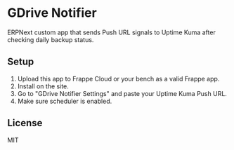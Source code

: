 # GDrive Notifier

ERPNext custom app that sends Push URL signals to Uptime Kuma after checking daily backup status.

## Setup

1. Upload this app to Frappe Cloud or your bench as a valid Frappe app.
2. Install on the site.
3. Go to "GDrive Notifier Settings" and paste your Uptime Kuma Push URL.
4. Make sure scheduler is enabled.

## License

MIT

